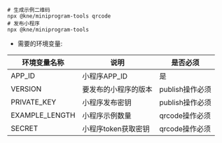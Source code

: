 ```shell
# 生成示例二维码
npx @kne/miniprogram-tools qrcode
# 发布小程序
npx @kne/miniprogram-tools
```

* 需要的环境变量:

| 环境变量名称         | 说明           | 是否必须        |
|----------------|--------------|-------------|
| APP_ID         | 小程序APP_ID    | 是           |
| VERSION        | 要发布的小程序的版本   | publish操作必须 |
| PRIVATE_KEY    | 小程序发布密钥      | publish操作必须 |
| EXAMPLE_LENGTH | 小程序示例数量      | qrcode操作必须  |
| SECRET         | 小程序token获取密钥 | qrcode操作必须  |

